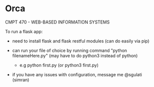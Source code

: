 # Orca

CMPT 470 - WEB-BASED INFORMATION SYSTEMS 

To run a flask app: 
- need to install flask and flask restful modules (can do easily via pip)
- can run your file of choice by running command "python filenameHere.py" (may have to do python3 instead of python)
  - e.g python first.py (or python3 first.py)

- if you have any issues with configuration, message me @sgulati (simran)